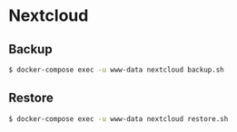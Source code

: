 # Nextcloud

## Backup

```bash
$ docker-compose exec -u www-data nextcloud backup.sh
```

## Restore

```bash
$ docker-compose exec -u www-data nextcloud restore.sh
```
